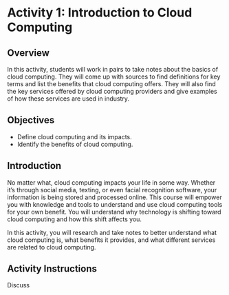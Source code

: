 # Activity 1: Introduction to Cloud Computing

## Overview 

In this activity, students will work in pairs to take notes about the basics of cloud computing. They will come up with sources to find definitions for key terms and list the benefits that cloud computing offers. They will also find the key services offered by cloud computing providers and give examples of how these services are used in industry.

## Objectives

* Define cloud computing and its impacts.
* Identify the benefits of cloud computing.

## Introduction

No matter what, cloud computing impacts your life in some way. Whether it’s through social media, texting, or even facial recognition software, your information is being stored and processed online. This course will empower you with knowledge and tools to understand and use cloud computing tools for your own benefit. You will understand why technology is shifting toward cloud computing and how this shift affects you.

In this activity, you will research and take notes to better understand what cloud computing is, what benefits it provides, and what different services are related to cloud computing.

## Activity Instructions 

Discuss

